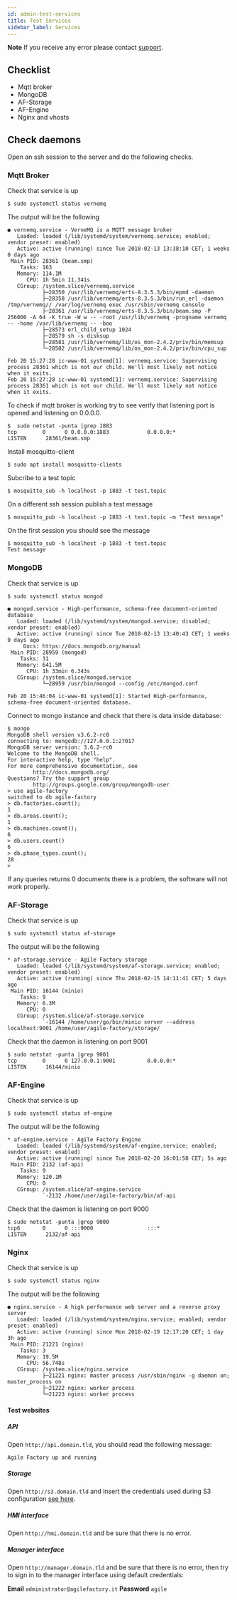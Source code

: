 ```yaml
---
id: admin-test-services
title: Test Services
sidebar_label: Services
---
```


**Note** If you receive any error please contact [support](admin-support.html).

## Checklist

* Mqtt broker
* MongoDB
* AF-Storage
* AF-Engine
* Nginx and vhosts

## Check daemons
Open an ssh session to the server and do the following checks.

### Mqtt Broker
Check that service is up

```
$ sudo systemctl status vernemq
```

The output will be the following
```
● vernemq.service - VerneMQ is a MQTT message broker
   Loaded: loaded (/lib/systemd/system/vernemq.service; enabled; vendor preset: enabled)
   Active: active (running) since Tue 2018-02-13 13:38:10 CET; 1 weeks 0 days ago
 Main PID: 28361 (beam.smp)
    Tasks: 163
   Memory: 114.1M
      CPU: 1h 5min 11.341s
   CGroup: /system.slice/vernemq.service
           ├─28350 /usr/lib/vernemq/erts-8.3.5.3/bin/epmd -daemon
           ├─28358 /usr/lib/vernemq/erts-8.3.5.3/bin/run_erl -daemon /tmp/vernemq// /var/log/vernemq exec /usr/sbin/vernemq console
           ├─28361 /usr/lib/vernemq/erts-8.3.5.3/bin/beam.smp -P 256000 -A 64 -K true -W w -- -root /usr/lib/vernemq -progname vernemq -- -home /var/lib/vernemq -- -boo
           ├─28573 erl_child_setup 1024
           ├─28579 sh -s disksup
           ├─28581 /usr/lib/vernemq/lib/os_mon-2.4.2/priv/bin/memsup
           └─28582 /usr/lib/vernemq/lib/os_mon-2.4.2/priv/bin/cpu_sup

Feb 20 15:27:28 ic-www-01 systemd[1]: vernemq.service: Supervising process 28361 which is not our child. We'll most likely not notice when it exits.
Feb 20 15:27:28 ic-www-01 systemd[1]: vernemq.service: Supervising process 28361 which is not our child. We'll most likely not notice when it exits.
```

To check if mqtt broker is working try to see verify that listening port is opened and listening on 0.0.0.0.
```
$  sudo netstat -punta |grep 1883
tcp        0      0 0.0.0.0:1883            0.0.0.0:*               LISTEN      28361/beam.smp
```

Install mosquitto-client
```
$ sudo apt install mosquitto-clients
```

Subcribe to a test topic
```
$ mosquitto_sub -h localhost -p 1883 -t test.topic
```

On a different ssh session publish a test message
```
$ mosquitto_pub -h localhost -p 1883 -t test.topic -m "Test message"
```

On the first session you should see the message
```
$ mosquitto_sub -h localhost -p 1883 -t test.topic
Test message
```

### MongoDB
Check that service is up
```
$ sudo systemctl status mongod
```
```
● mongod.service - High-performance, schema-free document-oriented database
   Loaded: loaded (/lib/systemd/system/mongod.service; disabled; vendor preset: enabled)
   Active: active (running) since Tue 2018-02-13 13:40:43 CET; 1 weeks 0 days ago
     Docs: https://docs.mongodb.org/manual
 Main PID: 28959 (mongod)
    Tasks: 31
   Memory: 641.5M
      CPU: 1h 33min 6.343s
   CGroup: /system.slice/mongod.service
           └─28959 /usr/bin/mongod --config /etc/mongod.conf

Feb 20 15:46:04 ic-www-01 systemd[1]: Started High-performance, schema-free document-oriented database.
```

Connect to mongo instance and check that there is data inside database:

```
$ mongo
MongoDB shell version v3.6.2-rc0
connecting to: mongodb://127.0.0.1:27017
MongoDB server version: 3.6.2-rc0
Welcome to the MongoDB shell.
For interactive help, type "help".
For more comprehensive documentation, see
        http://docs.mongodb.org/
Questions? Try the support group
        http://groups.google.com/group/mongodb-user
> use agile-factory
switched to db agile-factory
> db.factories.count();
1
> db.areas.count();
1
> db.machines.count();
6
> db.users.count()
6
> db.phase_types.count();
28
>
```

If any queries returns 0 documents there is a problem, the software will not work properly.

### AF-Storage
Check that service is up

```
$ sudo systemctl status af-storage
```

The output will be the following
```
* af-storage.service - Agile Factory storage
   Loaded: loaded (/lib/systemd/system/af-storage.service; enabled; vendor preset: enabled)
   Active: active (running) since Thu 2018-02-15 14:11:41 CET; 5 days ago
 Main PID: 16144 (minio)
    Tasks: 9
   Memory: 6.3M
      CPU: 0
   CGroup: /system.slice/af-storage.service
           `-16144 /home/user/go/bin/minio server --address localhost:9001 /home/user/agile-factory/storage/
```

Check that the daemon is listening on port 9001
```
$ sudo netstat -punta |grep 9001
tcp        0      0 127.0.0.1:9001          0.0.0.0:*               LISTEN      16144/minio
```

### AF-Engine
Check that service is up

```
$ sudo systemctl status af-engine
```

The output will be the following
```
* af-engine.service - Agile Factory Engine
   Loaded: loaded (/lib/systemd/system/af-engine.service; enabled; vendor preset: enabled)
   Active: active (running) since Tue 2018-02-20 16:01:58 CET; 5s ago
 Main PID: 2132 (af-api)
    Tasks: 9
   Memory: 120.1M
      CPU: 0
   CGroup: /system.slice/af-engine.service
           `-2132 /home/user/agile-factory/bin/af-api
```
Check that the daemon is listening on port 9000
```
$ sudo netstat -punta |grep 9000
tcp6       0      0 :::9000                 :::*                    LISTEN      2132/af-api
```


### Nginx
Check that service is up
```
$ sudo systemctl status nginx
```

The output will be the following
```
● nginx.service - A high performance web server and a reverse proxy server
   Loaded: loaded (/lib/systemd/system/nginx.service; enabled; vendor preset: enabled)
   Active: active (running) since Mon 2018-02-19 12:17:20 CET; 1 day 3h ago
 Main PID: 21221 (nginx)
    Tasks: 3
   Memory: 19.5M
      CPU: 56.748s
   CGroup: /system.slice/nginx.service
           ├─21221 nginx: master process /usr/sbin/nginx -g daemon on; master_process on
           ├─21222 nginx: worker process
           └─21223 nginx: worker process
```

#### Test websites

##### API
Open `http://api.domain.tld`, you should read the following message:

```
Agile Factory up and running
````

##### Storage
Open `http://s3.domain.tld` and insert the credentials used during S3 configuration [see here](admin-installation-required-software.html#af-storage).

##### HMI interface
Open `http://hmi.domain.tld` and be sure that there is no error.

##### Manager interface
Open `http://manager.domain.tld` and be sure that there is no error, then try to sign in to the manager interface using default credentials:

**Email** `administrator@agilefactory.it`
**Password** `agile`